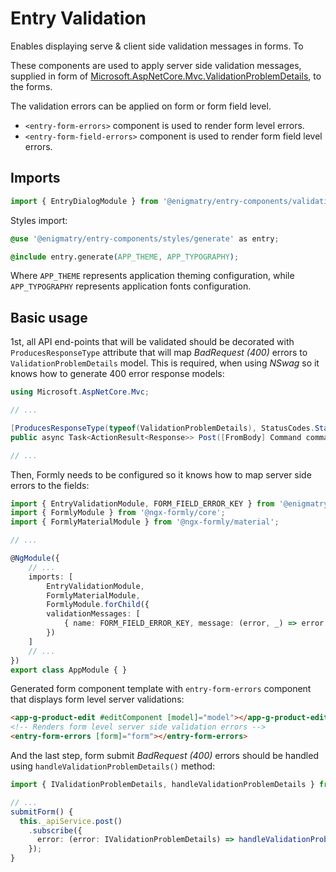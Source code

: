 # Entry Validation

Enables displaying serve & client side validation messages in forms. To 


These components are used to apply server side validation messages, supplied in form of [Microsoft.AspNetCore.Mvc.ValidationProblemDetails](https://learn.microsoft.com/en-us/dotnet/api/microsoft.aspnetcore.mvc.validationproblemdetails?view=aspnetcore-7.0), to the forms.

The validation errors can be applied on form or form field level.

* `<entry-form-errors>` component is used to render form level errors.
* `<entry-form-field-errors>` component is used to render form field level errors.

## Imports

```ts
import { EntryDialogModule } from '@enigmatry/entry-components/validation';
```

Styles import:

```css
@use '@enigmatry/entry-components/styles/generate' as entry;

@include entry.generate(APP_THEME, APP_TYPOGRAPHY);
```

Where `APP_THEME` represents application theming configuration, while `APP_TYPOGRAPHY` represents application fonts configuration.

## Basic usage

1st, all API end-points that will be validated should be decorated with `ProducesResponseType` attribute that will map _BadRequest (400)_ errors to `ValidationProblemDetails` model. This is required, when using _NSwag_ so it knows how to generate 400 error response models:

```csharp
using Microsoft.AspNetCore.Mvc;

// ...

[ProducesResponseType(typeof(ValidationProblemDetails), StatusCodes.Status400BadRequest)]
public async Task<ActionResult<Response>> Post([FromBody] Command command)

// ...
```

Then, Formly needs to be configured so it knows how to map server side errors to the fields:

```ts
import { EntryValidationModule, FORM_FIELD_ERROR_KEY } from '@enigmatry/entry-components';
import { FormlyModule } from '@ngx-formly/core';
import { FormlyMaterialModule } from '@ngx-formly/material';

// ...

@NgModule({
    // ...
    imports: [
        EntryValidationModule,
        FormlyMaterialModule,
        FormlyModule.forChild({
        validationMessages: [
            { name: FORM_FIELD_ERROR_KEY, message: (error, _) => error }
        })
    ]
    // ...
})
export class AppModule { }
```

Generated form component template with `entry-form-errors` component that displays form level server validations:

```html
<app-g-product-edit #editComponent [model]="model"></app-g-product-edit>
<!-- Renders form level server side validation errors -->
<entry-form-errors [form]="form"></entry-form-errors>
```

And the last step, form submit _BadRequest (400)_ errors should be handled using `handleValidationProblemDetails()` method:

```ts
import { IValidationProblemDetails, handleValidationProblemDetails } from '@enigmatry/entry-components';

// ...
submitForm() {
  this._apiService.post()
    .subscribe({
      error: (error: IValidationProblemDetails) => handleValidationProblemDetails(this.form, error)
    });
}
```

